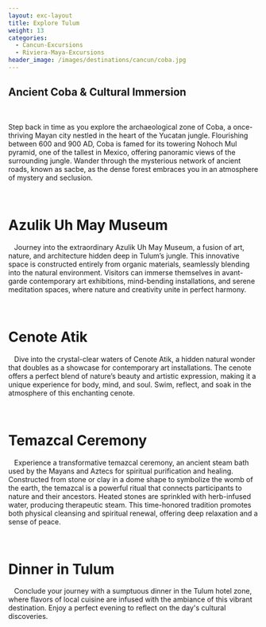 ```yaml
---
layout: exc-layout
title: Explore Tulum
weight: 13
categories:
  - Cancun-Excursions
  - Riviera-Maya-Excursions
header_image: /images/destinations/cancun/coba.jpg
---
```

## Ancient Coba & Cultural Immersion
 &nbsp; 

Step back in time as you explore the archaeological zone of Coba, a once-thriving Mayan city nestled in the heart of the Yucatan jungle. Flourishing between 600 and 900 AD, Coba is famed for its towering Nohoch Mul pyramid, one of the tallest in Mexico, offering panoramic views of the surrounding jungle. Wander through the mysterious network of ancient roads, known as sacbe, as the dense forest embraces you in an atmosphere of mystery and seclusion.

 

# Azulik Uh May Museum
 &nbsp; 
Journey into the extraordinary Azulik Uh May Museum, a fusion of art, nature, and architecture hidden deep in Tulum’s jungle. This innovative space is constructed entirely from organic materials, seamlessly blending into the natural environment. Visitors can immerse themselves in avant-garde contemporary art exhibitions, mind-bending installations, and serene meditation spaces, where nature and creativity unite in perfect harmony.

 

# Cenote Atik
 &nbsp; 
Dive into the crystal-clear waters of Cenote Atik, a hidden natural wonder that doubles as a showcase for contemporary art installations. The cenote offers a perfect blend of nature’s beauty and artistic expression, making it a unique experience for body, mind, and soul. Swim, reflect, and soak in the atmosphere of this enchanting cenote.

 

# Temazcal Ceremony
 &nbsp; 
Experience a transformative temazcal ceremony, an ancient steam bath used by the Mayans and Aztecs for spiritual purification and healing. Constructed from stone or clay in a dome shape to symbolize the womb of the earth, the temazcal is a powerful ritual that connects participants to nature and their ancestors. Heated stones are sprinkled with herb-infused water, producing therapeutic steam. This time-honored tradition promotes both physical cleansing and spiritual renewal, offering deep relaxation and a sense of peace.

 

# Dinner in Tulum
 &nbsp; 
Conclude your journey with a sumptuous dinner in the Tulum hotel zone, where flavors of local cuisine are infused with the ambiance of this vibrant destination. Enjoy a perfect evening to reflect on the day's cultural discoveries.
